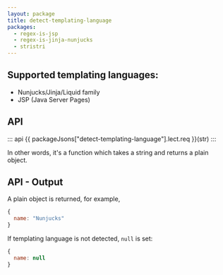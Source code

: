 ```yaml
---
layout: package
title: detect-templating-language
packages:
  - regex-is-jsp
  - regex-is-jinja-nunjucks
  - stristri
---
```


## Supported templating languages:

- Nunjucks/Jinja/Liquid family
- JSP (Java Server Pages)
## API

::: api
{{ packageJsons["detect-templating-language"].lect.req }}(str)
:::

In other words, it's a function which takes a string and returns a plain object.

## API - Output

A plain object is returned, for example,

```js
{ 
  name: "Nunjucks" 
}
```

If templating language is not detected, `null` is set:

```js
{ 
  name: null
}
```